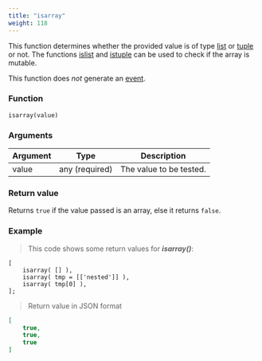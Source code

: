 ```yaml
---
title: "isarray"
weight: 118
---
```


This function determines whether the provided value is of type [list](../../data-types/list) or [tuple](../../data-types/tuple) or not. The functions [islist](../../collection-api/islist) and
[istuple](../../collection-api/istuple) can be used to check if the array is mutable.

This function does *not* generate an [event](../../overview/events).

### Function

`isarray(value)`

### Arguments

Argument | Type | Description
-------- | ---- | -----------
value | any (required) | The value to be tested.

### Return value

Returns `true` if the value passed is an array, else it returns `false`.

### Example

> This code shows some return values for ***isarray()***:

```thingsdb,json_response
[
    isarray( [] ),
    isarray( tmp = [['nested']] ),
    isarray( tmp[0] ),
];
```

> Return value in JSON format

```json
[
    true,
    true,
    true
]
```
